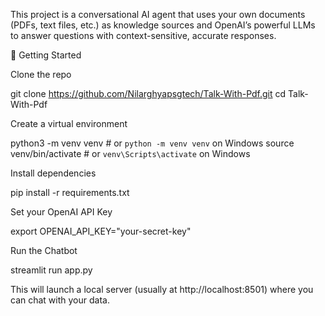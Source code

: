 This project is a conversational AI agent that uses your own documents (PDFs, text files, etc.) as knowledge sources and OpenAI’s powerful LLMs to answer questions with context-sensitive, accurate responses.


🚀 Getting Started

Clone the repo

git clone https://github.com/Nilarghyapsgtech/Talk-With-Pdf.git
cd Talk-With-Pdf

Create a virtual environment

python3 -m venv venv       # or `python -m venv venv` on Windows
source venv/bin/activate   # or `venv\Scripts\activate` on Windows

Install dependencies

pip install -r requirements.txt

Set your OpenAI API Key

export OPENAI_API_KEY="your-secret-key"

Run the Chatbot

streamlit run app.py

This will launch a local server (usually at http://localhost:8501) where you can chat with your data.

